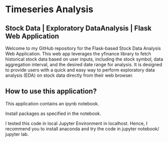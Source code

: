 # Timeseries Analysis
## Stock Data | Exploratory DataAnalysis | Flask Web Application

Welcome to my GitHub repository for the Flask-based Stock Data Analysis Web Application. This web app leverages the yfinance library to fetch historical stock data based on user inputs, including the stock symbol, data aggregation interval, and the desired date range for analysis. It is designed to provide users with a quick and easy way to perform exploratory data analysis (EDA) on stock data directly from their web browser.


## How to use this application?

This application contains an ipynb notebook.

Install packages as specified in the notebook.

I tested this code in local Jupyter Environment in localhost. Hence, I recommend you to install anaconda and try the code in jupyter notebook/ jupyter lab.

